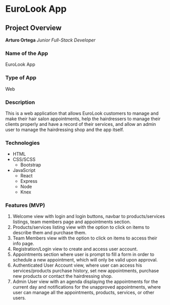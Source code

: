 # EuroLook App

## Project Overview

**Arturo Ortega**
*Junior Full-Stack Developer*

### Name of the App
EuroLook App

### Type of App
Web

### Description

This is a web application that allows EuroLook customers to manage and make their hair salon appointments, help the hairdressers to manage their clients properly and have a record of their services, and allow an admin user to manage the hairdressing shop and the app itself.

### Technologies

* HTML
* CSS/SCSS
  * Bootstrap
* JavaScript
  * React
  * Express
  * Node
  * Knex

### Features (MVP)

1. Welcome view with login and login buttons, navbar to products/services listings, team members page and appointments section.
2. Products/services listing view with the option to click on items to describe them and purchase them.
3. Team Members view with the option to click on items to access their info page.
4. Registration/Login view to create and access user account.
5. Appointments section where user is prompt to fill a form in order to schedule a new appointment, which will only be valid upon approval.
6. Authenticated User Account view, where user can access his services/products purchase history, set new appointments, purchase new products or contact the hairdressing shop.
7. Admin User view with an agenda displaying the appointments for the current day and notifications for the unapproved appointments, where user can manage all the appointments, products, services, or other users.
